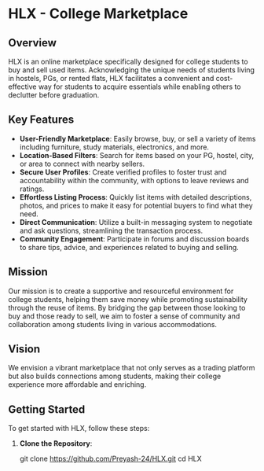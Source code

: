 # HLX - College Marketplace

## Overview
HLX is an online marketplace specifically designed for college students to buy and sell used items. Acknowledging the unique needs of students living in hostels, PGs, or rented flats, HLX facilitates a convenient and cost-effective way for students to acquire essentials while enabling others to declutter before graduation.

## Key Features
- **User-Friendly Marketplace**: Easily browse, buy, or sell a variety of items including furniture, study materials, electronics, and more.
- **Location-Based Filters**: Search for items based on your PG, hostel, city, or area to connect with nearby sellers.
- **Secure User Profiles**: Create verified profiles to foster trust and accountability within the community, with options to leave reviews and ratings.
- **Effortless Listing Process**: Quickly list items with detailed descriptions, photos, and prices to make it easy for potential buyers to find what they need.
- **Direct Communication**: Utilize a built-in messaging system to negotiate and ask questions, streamlining the transaction process.
- **Community Engagement**: Participate in forums and discussion boards to share tips, advice, and experiences related to buying and selling.

## Mission
Our mission is to create a supportive and resourceful environment for college students, helping them save money while promoting sustainability through the reuse of items. By bridging the gap between those looking to buy and those ready to sell, we aim to foster a sense of community and collaboration among students living in various accommodations.

## Vision
We envision a vibrant marketplace that not only serves as a trading platform but also builds connections among students, making their college experience more affordable and enriching.

## Getting Started
To get started with HLX, follow these steps:

1. **Clone the Repository**:

   git clone https://github.com/Preyash-24/HLX.git
   cd HLX
